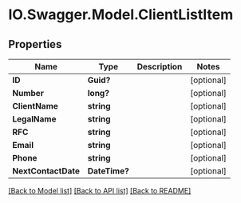 # IO.Swagger.Model.ClientListItem
## Properties

Name | Type | Description | Notes
------------ | ------------- | ------------- | -------------
**ID** | **Guid?** |  | [optional] 
**Number** | **long?** |  | [optional] 
**ClientName** | **string** |  | [optional] 
**LegalName** | **string** |  | [optional] 
**RFC** | **string** |  | [optional] 
**Email** | **string** |  | [optional] 
**Phone** | **string** |  | [optional] 
**NextContactDate** | **DateTime?** |  | [optional] 

[[Back to Model list]](../README.md#documentation-for-models) [[Back to API list]](../README.md#documentation-for-api-endpoints) [[Back to README]](../README.md)

